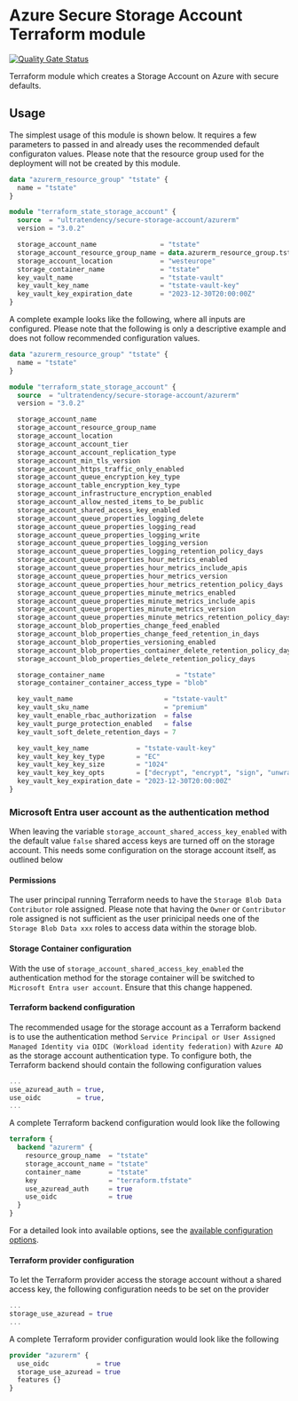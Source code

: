 # Azure Secure Storage Account Terraform module

[![Quality Gate Status](https://sonarcloud.io/api/project_badges/measure?project=ultratendency_terraform-azurerm-secure-storage-account&metric=alert_status)](https://sonarcloud.io/summary/new_code?id=ultratendency_terraform-azurerm-secure-storage-account)

Terraform module which creates a Storage Account on Azure with secure defaults.

## Usage

The simplest usage of this module is shown below. It requires a few parameters to passed in and
already uses the recommended default configuraton values. Please note that the resource group
used for the deployment will not be created by this module.

```terraform
data "azurerm_resource_group" "tstate" {
  name = "tstate"
}

module "terraform_state_storage_account" {
  source  = "ultratendency/secure-storage-account/azurerm"
  version = "3.0.2"

  storage_account_name                = "tstate"
  storage_account_resource_group_name = data.azurerm_resource_group.tstate.name
  storage_account_location            = "westeurope"
  storage_container_name              = "tstate"
  key_vault_name                      = "tstate-vault"
  key_vault_key_name                  = "tstate-vault-key"
  key_vault_key_expiration_date       = "2023-12-30T20:00:00Z"
}
```

A complete example looks like the following, where all inputs are configured. Please note that the
following is only a descriptive example and does not follow recommended configuration values.

```terraform
data "azurerm_resource_group" "tstate" {
  name = "tstate"
}

module "terraform_state_storage_account" {
  source  = "ultratendency/secure-storage-account/azurerm"
  version = "3.0.2"

  storage_account_name                                                   = "tstate"
  storage_account_resource_group_name                                    = data.azurerm_resource_group.tstate.name
  storage_account_location                                               = "westeurope"
  storage_account_account_tier                                           = "Premium"
  storage_account_account_replication_type                               = "GRS"
  storage_account_min_tls_version                                        = "TLS1_1"
  storage_account_https_traffic_only_enabled                             = false
  storage_account_queue_encryption_key_type                              = "Account"
  storage_account_table_encryption_key_type                              = "Account"
  storage_account_infrastructure_encryption_enabled                      = true
  storage_account_allow_nested_items_to_be_public                        = true
  storage_account_shared_access_key_enabled                              = true
  storage_account_queue_properties_logging_delete                        = false
  storage_account_queue_properties_logging_read                          = false
  storage_account_queue_properties_logging_write                         = false
  storage_account_queue_properties_logging_version                       = "1.0"
  storage_account_queue_properties_logging_retention_policy_days         = 20
  storage_account_queue_properties_hour_metrics_enabled                  = false
  storage_account_queue_properties_hour_metrics_include_apis             = false
  storage_account_queue_properties_hour_metrics_version                  = "1.0"
  storage_account_queue_properties_hour_metrics_retention_policy_days    = 20
  storage_account_queue_properties_minute_metrics_enabled                = false
  storage_account_queue_properties_minute_metrics_include_apis           = false
  storage_account_queue_properties_minute_metrics_version                = "1.0"
  storage_account_queue_properties_minute_metrics_retention_policy_days  = 20
  storage_account_blob_properties_change_feed_enabled                    = false
  storage_account_blob_properties_change_feed_retention_in_days          = 14
  storage_account_blob_properties_versioning_enabled                     = false
  storage_account_blob_properties_container_delete_retention_policy_days = 14
  storage_account_blob_properties_delete_retention_policy_days           = 14

  storage_container_name                  = "tstate"
  storage_container_container_access_type = "blob"

  key_vault_name                       = "tstate-vault"
  key_vault_sku_name                   = "premium"
  key_vault_enable_rbac_authorization  = false
  key_vault_purge_protection_enabled   = false
  key_vault_soft_delete_retention_days = 7

  key_vault_key_name            = "tstate-vault-key"
  key_vault_key_key_type        = "EC"
  key_vault_key_key_size        = "1024"
  key_vault_key_key_opts        = ["decrypt", "encrypt", "sign", "unwrapKey", "verify"]
  key_vault_key_expiration_date = "2023-12-30T20:00:00Z"
}
```

### Microsoft Entra user account as the authentication method

When leaving the variable `storage_account_shared_access_key_enabled` with the default value
`false` shared access keys are turned off on the storage account. This needs some configuration on
the storage account itself, as outlined below

#### Permissions

The user principal running Terraform needs to have the `Storage Blob Data Contributor` role
assigned. Please note that having the `Owner` or `Contributor` role assigned is not sufficient as
the user prinicipal needs one of the `Storage Blob Data xxx` roles to access data within the
storage blob.

#### Storage Container configuration

With the use of `storage_account_shared_access_key_enabled` the authentication method for the
storage container will be switched to `Microsoft Entra user account`. Ensure that this change
happened.

#### Terraform backend configuration

The recommended usage for the storage account as a Terraform backend is to use the authentication
method `Service Principal or User Assigned Managed Identity via OIDC (Workload identity federation)`
with `Azure AD` as the storage account authentication type. To configure both, the Terraform
backend should contain the following configuration values

```terraform
...
use_azuread_auth = true,
use_oidc         = true,
...
```

A complete Terraform backend configuration would look like the following

```terraform
terraform {
  backend "azurerm" {
    resource_group_name  = "tstate"
    storage_account_name = "tstate"
    container_name       = "tstate"
    key                  = "terraform.tfstate"
    use_azuread_auth     = true
    use_oidc             = true
  }
}
```

For a detailed look into available options, see the
[available configuration options](https://developer.hashicorp.com/terraform/language/settings/backends/azurerm).

#### Terraform provider configuration

To let the Terraform provider access the storage account without a shared access key, the following
configuration needs to be set on the provider

```terraform
...
storage_use_azuread = true
...
```

A complete Terraform provider configuration would look like the following

```terraform
provider "azurerm" {
  use_oidc            = true
  storage_use_azuread = true
  features {}
}
```
